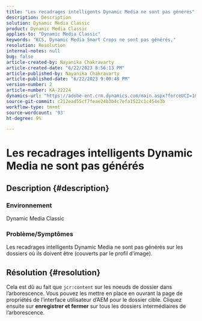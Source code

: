 ```yaml
---
title: "Les recadrages intelligents Dynamic Media ne sont pas générés"
description: Description
solution: Dynamic Media Classic
product: Dynamic Media Classic
applies-to: "Dynamic Media Classic"
keywords: "KCS, Dynamic Media Smart Crops ne sont pas générés,"
resolution: Resolution
internal-notes: null
bug: false
article-created-by: Nayanika Chakravarty
article-created-date: "6/22/2023 8:56:13 PM"
article-published-by: Nayanika Chakravarty
article-published-date: "6/22/2023 9:00:48 PM"
version-number: 2
article-number: KA-22224
dynamics-url: "https://adobe-ent.crm.dynamics.com/main.aspx?forceUCI=1&pagetype=entityrecord&etn=knowledgearticle&id=31c3c432-3f11-ee11-8f6d-6045bd006d92"
source-git-commit: c212ead55cf7feae24b3b4c7efa1522c1c454e3b
workflow-type: tm+mt
source-wordcount: '93'
ht-degree: 9%

---
```


# Les recadrages intelligents Dynamic Media ne sont pas générés

## Description {#description}


### Environnement

Dynamic Media Classic

### Problème/Symptômes

Les recadrages intelligents Dynamic Media ne sont pas générés sur les dossiers où ils doivent être (couverts par le profil d’image).


## Résolution {#resolution}


Cela est dû au fait que `jcr:content` sur les noeuds de dossier dans l’arborescence. Vous pouvez les mettre en place en ouvrant la page de propriétés de l’interface utilisateur d’AEM pour le dossier cible. Cliquez ensuite sur <b>enregistrer et fermer</b> sur tous les dossiers intermédiaires de l’arborescence.
